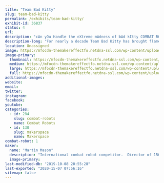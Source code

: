 ```yaml
---
title: "Team Bad Kitty"
slug: team-bad-kitty
permalink: /exhibits/team-bad-kitty/
exhibit-id: 36837
status: 4
url: 
description: "cAn yOu Handle the eXtreme mAdness of bAd kItty COMBAT ROBOTS!"
description-long: "For nearly a decade Team Bad Kitty has brought flame, destruction, annihilation, mayhem and at least nine other adjectives to INTENSE COMBAT ROBOT ACTION.  From their home base outside of Pasadena, CA, these metal creations have terrorized competitions up and down California, including appearances on ABC Battlebots and Discovery Battlebots, Youku This is Fighting Robots and CGT King of Bots.  The team also hosts some of the largest combat robot combat robot competitions on the west coast in 3 arenas including the 12lb / 15lb Decagaon of Doom, the new Hex of Hatred and finally the Happy Unicorn Fairy Forest. Come see massive machines of destruction and learn more about how they can solve the housing crisis, reverse global warming and find your missing socks."
location: Unassigned
image: https://mfocdn-themakereffectfo.netdna-ssl.com/wp-content/uploads/2019/08/JBA4112-1024x684.jpg
image-primary:
  thumbnail: https://mfocdn-themakereffectfo.netdna-ssl.com/wp-content/uploads/2019/08/JBA4112-150x150.jpg
  medium: https://mfocdn-themakereffectfo.netdna-ssl.com/wp-content/uploads/2019/08/JBA4112-300x200.jpg
  large: https://mfocdn-themakereffectfo.netdna-ssl.com/wp-content/uploads/2019/08/JBA4112-1024x684.jpg
  full: https://mfocdn-themakereffectfo.netdna-ssl.com/wp-content/uploads/2019/08/JBA4112.jpg
additional-images:
website: 
email: 
twitter: 
instagram: 
facebook: 
youtube: 
categories:
  - id: 284
    slug: combat-robots
    name: Combat Robots
  - id: 130
    slug: makerspace
    name: Makerspace
combat-robot: 1
maker:
  name: "Martin Mason"
  description: "International combat robot competitor.  Director of 1500 member Mountie Makerspace in Los Angeles California. "
  image-primary: 
last-modified-db: "2019-10-08 20:55:28"
last-exported: "2020-15-07 07:56:16"
sitemap: false
---
```

